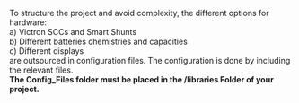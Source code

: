 To structure the project and avoid complexity, the different options for hardware:  
a) Victron SCCs and Smart Shunts  
b) Different batteries chemistries and capacities  
c) Different displays  
are outsourced in configuration files. The configuration is done by including the relevant files.  
**The Config_Files folder must be placed in the /libraries Folder of your project.**
